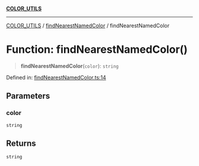 [**COLOR_UTILS**](../../README.md)

***

[COLOR_UTILS](../../README.md) / [findNearestNamedColor](../README.md) / findNearestNamedColor

# Function: findNearestNamedColor()

> **findNearestNamedColor**(`color`): `string`

Defined in: [findNearestNamedColor.ts:14](https://github.com/dailker/everyutil/blob/2c6c8c707de5d4a5d228d272d2d21855929838e2/src/color/findNearestNamedColor.ts#L14)

## Parameters

### color

`string`

## Returns

`string`
